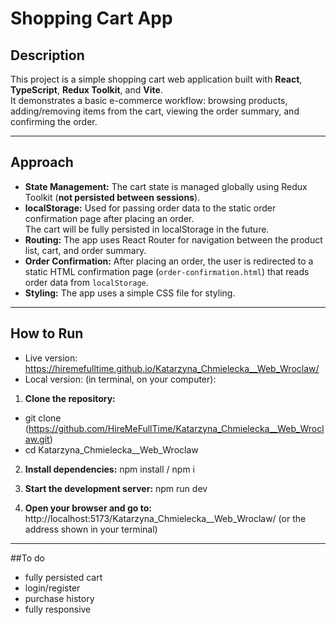 # Shopping Cart App

## Description

This project is a simple shopping cart web application built with **React**, **TypeScript**, **Redux Toolkit**, and **Vite**.  
It demonstrates a basic e-commerce workflow: browsing products, adding/removing items from the cart, viewing the order summary, and confirming the order.

---

## Approach

- **State Management:** The cart state is managed globally using Redux Toolkit (**not persisted between sessions**).
- **localStorage:** Used for passing order data to the static order confirmation page after placing an order.  
  The cart will be fully persisted in localStorage in the future.
- **Routing:** The app uses React Router for navigation between the product list, cart, and order summary.
- **Order Confirmation:** After placing an order, the user is redirected to a static HTML confirmation page (`order-confirmation.html`) that reads order data from `localStorage`.
- **Styling:** The app uses a simple CSS file for styling.

---

## How to Run
- Live version: https://hiremefulltime.github.io/Katarzyna_Chmielecka__Web_Wroclaw/
- Local version:
 (in terminal, on your computer):
1. **Clone the repository:**

- git clone (https://github.com/HireMeFullTime/Katarzyna_Chmielecka__Web_Wroclaw.git)
- cd Katarzyna_Chmielecka__Web_Wroclaw


2. **Install dependencies:**
npm install / npm i

3. **Start the development server:**
npm run dev


6. **Open your browser and go to:**  
http://localhost:5173/Katarzyna_Chmielecka__Web_Wroclaw/
(or the address shown in your terminal)

---

##To do
- fully persisted cart
- login/register
- purchase history
- fully responsive

